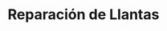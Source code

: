 ---
title: "Reparación de Llantas"
url: /tarabuco/reparacion-de-llantas/
shop: reparación de automóviles
---